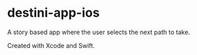 # destini-app-ios

A story based app where the user selects the next path to take.

Created with Xcode and Swift.
